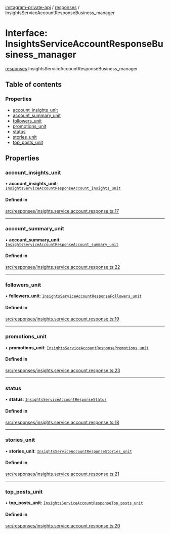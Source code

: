 [instagram-private-api](../../README.md) / [responses](../../modules/responses.md) / InsightsServiceAccountResponseBusiness_manager

# Interface: InsightsServiceAccountResponseBusiness\_manager

[responses](../../modules/responses.md).InsightsServiceAccountResponseBusiness_manager

## Table of contents

### Properties

- [account\_insights\_unit](InsightsServiceAccountResponseBusiness_manager.md#account_insights_unit)
- [account\_summary\_unit](InsightsServiceAccountResponseBusiness_manager.md#account_summary_unit)
- [followers\_unit](InsightsServiceAccountResponseBusiness_manager.md#followers_unit)
- [promotions\_unit](InsightsServiceAccountResponseBusiness_manager.md#promotions_unit)
- [status](InsightsServiceAccountResponseBusiness_manager.md#status)
- [stories\_unit](InsightsServiceAccountResponseBusiness_manager.md#stories_unit)
- [top\_posts\_unit](InsightsServiceAccountResponseBusiness_manager.md#top_posts_unit)

## Properties

### account\_insights\_unit

• **account\_insights\_unit**: [`InsightsServiceAccountResponseAccount_insights_unit`](InsightsServiceAccountResponseAccount_insights_unit.md)

#### Defined in

[src/responses/insights.service.account.response.ts:17](https://github.com/Nerixyz/instagram-private-api/blob/4971f34/src/responses/insights.service.account.response.ts#L17)

___

### account\_summary\_unit

• **account\_summary\_unit**: [`InsightsServiceAccountResponseAccount_summary_unit`](InsightsServiceAccountResponseAccount_summary_unit.md)

#### Defined in

[src/responses/insights.service.account.response.ts:22](https://github.com/Nerixyz/instagram-private-api/blob/4971f34/src/responses/insights.service.account.response.ts#L22)

___

### followers\_unit

• **followers\_unit**: [`InsightsServiceAccountResponseFollowers_unit`](InsightsServiceAccountResponseFollowers_unit.md)

#### Defined in

[src/responses/insights.service.account.response.ts:19](https://github.com/Nerixyz/instagram-private-api/blob/4971f34/src/responses/insights.service.account.response.ts#L19)

___

### promotions\_unit

• **promotions\_unit**: [`InsightsServiceAccountResponsePromotions_unit`](InsightsServiceAccountResponsePromotions_unit.md)

#### Defined in

[src/responses/insights.service.account.response.ts:23](https://github.com/Nerixyz/instagram-private-api/blob/4971f34/src/responses/insights.service.account.response.ts#L23)

___

### status

• **status**: [`InsightsServiceAccountResponseStatus`](InsightsServiceAccountResponseStatus.md)

#### Defined in

[src/responses/insights.service.account.response.ts:18](https://github.com/Nerixyz/instagram-private-api/blob/4971f34/src/responses/insights.service.account.response.ts#L18)

___

### stories\_unit

• **stories\_unit**: [`InsightsServiceAccountResponseStories_unit`](InsightsServiceAccountResponseStories_unit.md)

#### Defined in

[src/responses/insights.service.account.response.ts:21](https://github.com/Nerixyz/instagram-private-api/blob/4971f34/src/responses/insights.service.account.response.ts#L21)

___

### top\_posts\_unit

• **top\_posts\_unit**: [`InsightsServiceAccountResponseTop_posts_unit`](InsightsServiceAccountResponseTop_posts_unit.md)

#### Defined in

[src/responses/insights.service.account.response.ts:20](https://github.com/Nerixyz/instagram-private-api/blob/4971f34/src/responses/insights.service.account.response.ts#L20)

